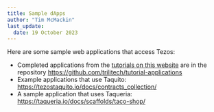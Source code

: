 ```yaml
---
title: Sample dApps
author: "Tim McMackin"
last_update:
  date: 19 October 2023
---
```


Here are some sample web applications that access Tezos:

- Completed applications from the [tutorials on this website](../tutorials/) are in the repository https://github.com/trilitech/tutorial-applications
- Example applications that use Taquito: https://tezostaquito.io/docs/contracts_collection/
- A sample application that uses Taqueria: https://taqueria.io/docs/scaffolds/taco-shop/
